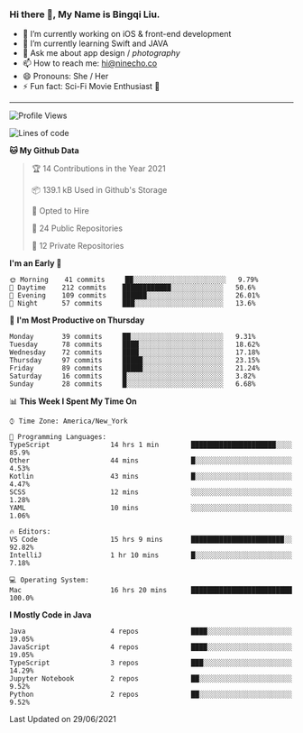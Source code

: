 ### Hi there 👋, My Name is Bingqi Liu.

- 🔭 I’m currently working on iOS & front-end development
- 🌱 I’m currently learning Swift and JAVA
- 💬 Ask me about app design / *photography*
- 📫 How to reach me: hi@ninecho.co
- 😄 Pronouns: She / Her
- ⚡ Fun fact: Sci-Fi Movie Enthusiast 🚀

---

<!--START_SECTION:waka-->
![Profile Views](http://img.shields.io/badge/Profile%20Views-0-blue)

![Lines of code](https://img.shields.io/badge/From%20Hello%20World%20I%27ve%20Written-3.0%20million%20lines%20of%20code-blue)

**🐱 My Github Data** 

> 🏆 14 Contributions in the Year 2021
 > 
> 📦 139.1 kB Used in Github's Storage 
 > 
> 💼 Opted to Hire
 > 
> 📜 24 Public Repositories 
 > 
> 🔑 12 Private Repositories  
 > 
**I'm an Early 🐤** 

```text
🌞 Morning    41 commits     ██░░░░░░░░░░░░░░░░░░░░░░░   9.79% 
🌆 Daytime    212 commits    ████████████░░░░░░░░░░░░░   50.6% 
🌃 Evening    109 commits    ██████░░░░░░░░░░░░░░░░░░░   26.01% 
🌙 Night      57 commits     ███░░░░░░░░░░░░░░░░░░░░░░   13.6%

```
📅 **I'm Most Productive on Thursday** 

```text
Monday       39 commits     ██░░░░░░░░░░░░░░░░░░░░░░░   9.31% 
Tuesday      78 commits     ████░░░░░░░░░░░░░░░░░░░░░   18.62% 
Wednesday    72 commits     ████░░░░░░░░░░░░░░░░░░░░░   17.18% 
Thursday     97 commits     █████░░░░░░░░░░░░░░░░░░░░   23.15% 
Friday       89 commits     █████░░░░░░░░░░░░░░░░░░░░   21.24% 
Saturday     16 commits     █░░░░░░░░░░░░░░░░░░░░░░░░   3.82% 
Sunday       28 commits     █░░░░░░░░░░░░░░░░░░░░░░░░   6.68%

```


📊 **This Week I Spent My Time On** 

```text
⌚︎ Time Zone: America/New_York

💬 Programming Languages: 
TypeScript               14 hrs 1 min        █████████████████████░░░░   85.9% 
Other                    44 mins             █░░░░░░░░░░░░░░░░░░░░░░░░   4.53% 
Kotlin                   43 mins             █░░░░░░░░░░░░░░░░░░░░░░░░   4.47% 
SCSS                     12 mins             ░░░░░░░░░░░░░░░░░░░░░░░░░   1.28% 
YAML                     10 mins             ░░░░░░░░░░░░░░░░░░░░░░░░░   1.06%

🔥 Editors: 
VS Code                  15 hrs 9 mins       ███████████████████████░░   92.82% 
IntelliJ                 1 hr 10 mins        █░░░░░░░░░░░░░░░░░░░░░░░░   7.18%

💻 Operating System: 
Mac                      16 hrs 20 mins      █████████████████████████   100.0%

```

**I Mostly Code in Java** 

```text
Java                     4 repos             ████░░░░░░░░░░░░░░░░░░░░░   19.05% 
JavaScript               4 repos             ████░░░░░░░░░░░░░░░░░░░░░   19.05% 
TypeScript               3 repos             ███░░░░░░░░░░░░░░░░░░░░░░   14.29% 
Jupyter Notebook         2 repos             ██░░░░░░░░░░░░░░░░░░░░░░░   9.52% 
Python                   2 repos             ██░░░░░░░░░░░░░░░░░░░░░░░   9.52%

```



 Last Updated on 29/06/2021
<!--END_SECTION:waka-->
